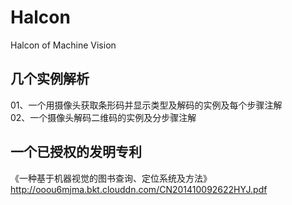 # Halcon
Halcon of Machine Vision

## 几个实例解析
01、一个用摄像头获取条形码并显示类型及解码的实例及每个步骤注解<br>
02、一个摄像头解码二维码的实例及分步骤注解

## 一个已授权的发明专利
《一种基于机器视觉的图书查询、定位系统及方法》<br>
http://ooou6mjma.bkt.clouddn.com/CN201410092622HYJ.pdf
